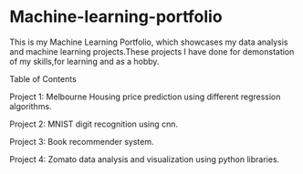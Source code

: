# Machine-learning-portfolio
This is my Machine Learning Portfolio, which showcases my data analysis and machine learning projects.These projects I have done for demonstation of my skills,for learning and as a hobby.

Table of Contents

Project 1: Melbourne Housing price prediction using different regression algorithms.

Project 2: MNIST digit recognition using cnn.

Project 3: Book recommender system.

Project 4: Zomato data analysis and visualization using python libraries.
